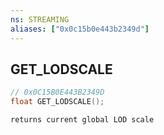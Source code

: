 ```yaml
---
ns: STREAMING
aliases: ["0x0c15b0e443b2349d"]
---
```

## GET_LODSCALE

```c
// 0x0C15B0E443B2349D
float GET_LODSCALE();
```

```
returns current global LOD scale
```
